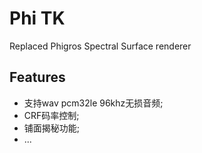 # Phi TK

Replaced Phigros Spectral Surface renderer

## Features

- 支持wav pcm32le 96khz无损音频;
- CRF码率控制;
- 铺面揭秘功能;
- ...
